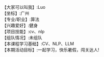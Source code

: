 【大家可以叫我】:Luo  
【坐标】:广州   
【专业/职业】:算法   
【兴趣爱好】:健身  
【项目技能】:cv、nlp    
【组队情况】:未组队  
【本课程学习基础】:CV、NLP、LLM  
【本期活动目标】:一起学习，快乐暑假，闯关达人! 


